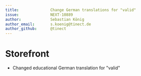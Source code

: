 ```yaml
---
title:              Change German translations for "valid"
issue:              NEXT-10889
author:             Sebastian König
author_email:       s.koenig@tinect.de
author_github:      @tinect
---
```

# Storefront
*  Changed educational German translation for "valid"
